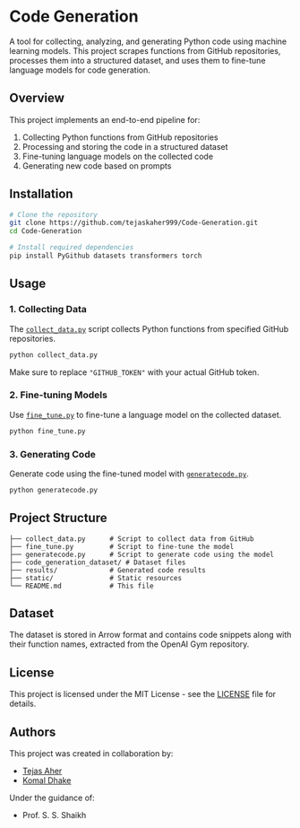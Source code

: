 # Code Generation

A tool for collecting, analyzing, and generating Python code using machine learning models. This project scrapes functions from GitHub repositories, processes them into a structured dataset, and uses them to fine-tune language models for code generation.

## Overview

This project implements an end-to-end pipeline for:
1. Collecting Python functions from GitHub repositories
2. Processing and storing the code in a structured dataset
3. Fine-tuning language models on the collected code
4. Generating new code based on prompts

## Installation

```bash
# Clone the repository
git clone https://github.com/tejaskaher999/Code-Generation.git
cd Code-Generation

# Install required dependencies
pip install PyGithub datasets transformers torch
```

## Usage

### 1. Collecting Data

The [`collect_data.py`](collect_data.py) script collects Python functions from specified GitHub repositories.

```bash
python collect_data.py
```

Make sure to replace `"GITHUB_TOKEN"` with your actual GitHub token.

### 2. Fine-tuning Models

Use [`fine_tune.py`](fine_tune.py) to fine-tune a language model on the collected dataset.

```bash
python fine_tune.py
```

### 3. Generating Code

Generate code using the fine-tuned model with [`generatecode.py`](generatecode.py).

```bash
python generatecode.py
```

## Project Structure

```
├── collect_data.py      # Script to collect data from GitHub
├── fine_tune.py         # Script to fine-tune the model
├── generatecode.py      # Script to generate code using the model
├── code_generation_dataset/ # Dataset files
├── results/             # Generated code results
├── static/              # Static resources
└── README.md            # This file
```

## Dataset

The dataset is stored in Arrow format and contains code snippets along with their function names, extracted from the OpenAI Gym repository.

## License

This project is licensed under the MIT License - see the [LICENSE](LICENSE) file for details.

## Authors

This project was created in collaboration by:
- [Tejas Aher](https://github.com/tejaskaher999)
- [Komal Dhake](https://github.com/komal0001)

Under the guidance of:
- Prof. S. S. Shaikh